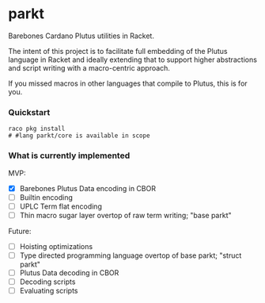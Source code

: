 # parkt

Barebones Cardano Plutus utilities in Racket.

The intent of this project is to facilitate full embedding of the Plutus language in Racket and
ideally extending that to support higher abstractions and script writing with a macro-centric
approach.

If you missed macros in other languages that compile to Plutus, this is for you.

### Quickstart

```
raco pkg install
# #lang parkt/core is available in scope
```

### What is currently implemented

MVP:

- [x] Barebones Plutus Data encoding in CBOR
- [ ] Builtin encoding
- [ ] UPLC Term flat encoding
- [ ] Thin macro sugar layer overtop of raw term writing; "base parkt"

Future:

- [ ] Hoisting optimizations
- [ ] Type directed programming language overtop of base parkt; "struct parkt"
- [ ] Plutus Data decoding in CBOR
- [ ] Decoding scripts
- [ ] Evaluating scripts
